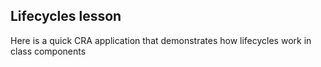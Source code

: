 ## Lifecycles lesson

Here is a quick CRA application that demonstrates how lifecycles work in class components



